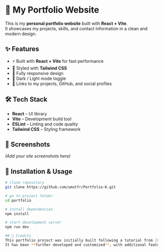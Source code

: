 # 🚀 My Portfolio Website  

This is my **personal portfolio website** built with **React + Vite**.  
It showcases my projects, skills, and contact information in a clean and modern design.  

## ✨ Features  
- ⚡ Built with **React + Vite** for fast performance  
- 🎨 Styled with **Tailwind CSS**  
- 📱 Fully responsive design  
- 🌙 Dark / Light mode toggle  
- 🔗 Links to my projects, GitHub, and social profiles  

## 🛠️ Tech Stack  
- **React** – UI library  
- **Vite** – Development build tool  
- **ESLint** – Linting and code quality  
- **Tailwind CSS** – Styling framework  

## 📸 Screenshots  
_(Add your site screenshots here)_  

## 📂 Installation & Usage  
```bash
# clone repository
git clone https://github.com/umutfr/Portfolio-K.git

# go to project folder
cd portfolio

# install dependencies
npm install

# start development server
npm run dev

## 🙌 Credits  
This portfolio project was initially built following a tutorial from [PedroTech](https://www.youtube.com/@PedroTechnologies).  
It has been **further developed and customized**, with additional features, design improvements, and unique enhancements added on top of the original tutorial.
